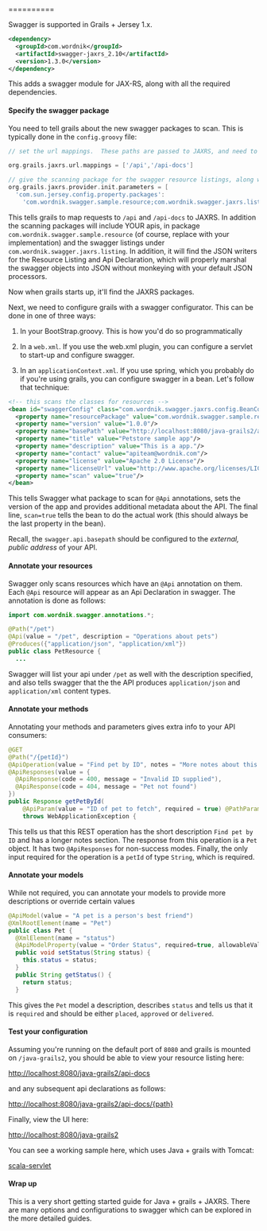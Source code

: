 ==========

Swagger is supported in Grails + Jersey 1.x.

```xml
<dependency>
  <groupId>com.wordnik</groupId>
  <artifactId>swagger-jaxrs_2.10</artifactId>
  <version>1.3.0</version>
</dependency>
```

This adds a swagger module for JAX-RS, along with all the required dependencies.

#### Specify the swagger package

You need to tell grails about the new swagger packages to scan.  This is typically done in the `config.groovy` file:

```groovy
// set the url mappings.  These paths are passed to JAXRS, and need to include the swagger resource listing and the apis themselves.

org.grails.jaxrs.url.mappings = ['/api','/api-docs']

// give the scanning package for the swagger resource listings, along with your apis
org.grails.jaxrs.provider.init.parameters = [
  'com.sun.jersey.config.property.packages': 
    'com.wordnik.swagger.sample.resource;com.wordnik.swagger.jaxrs.listing']
```

This tells grails to map requests to `/api` and `/api-docs` to JAXRS.  In addition the scanning packages will include YOUR apis, in package `com.wordnik.swagger.sample.resource` (of course, replace with your implementation) and the swagger listings under `com.wordnik.swagger.jaxrs.listing`.  In addition, it will find the JSON writers for the Resource Listing and Api Declaration, which will properly marshal the swagger objects into JSON without monkeying with your default JSON processors.

Now when grails starts up, it'll find the JAXRS packages.

Next, we need to configure grails with a swagger configurator.  This can be done in one of three ways:

1) In your BootStrap.groovy.  This is how you'd do so programmatically

2) In a `web.xml`.  If you use the web.xml plugin, you can configure a servlet to start-up and configure swagger.

3) In an `applicationContext.xml`.  If you use spring, which you probably do if you're using grails, you can configure swagger in a bean.  Let's follow that technique:

```xml
<!-- this scans the classes for resources -->
<bean id="swaggerConfig" class="com.wordnik.swagger.jaxrs.config.BeanConfig">
  <property name="resourcePackage" value="com.wordnik.swagger.sample.resource"/>
  <property name="version" value="1.0.0"/>
  <property name="basePath" value="http://localhost:8080/java-grails2/api"/>
  <property name="title" value="Petstore sample app"/>
  <property name="description" value="This is a app."/>
  <property name="contact" value="apiteam@wordnik.com"/>
  <property name="license" value="Apache 2.0 License"/>
  <property name="licenseUrl" value="http://www.apache.org/licenses/LICENSE-2.0.html"/>
  <property name="scan" value="true"/>
</bean>
```

This tells Swagger what package to scan for `@Api` annotations, sets the version of the app and provides additional metadata about the API.  The final line, `scan=true` tells the bean to do the actual work (this should always be the last property in the bean).

Recall, the `swagger.api.basepath` should be configured to the _external, public address_ of your API.

#### Annotate your resources

Swagger only scans resources which have an `@Api` annotation on them.  Each `@Api` resource will appear as an Api Declaration in swagger.  The annotation is done as follows:

```java
import com.wordnik.swagger.annotations.*;

@Path("/pet")
@Api(value = "/pet", description = "Operations about pets")
@Produces({"application/json", "application/xml"})
public class PetResource {
  ...
```

Swagger will list your api under `/pet` as well with the description specified, and also tells swagger that the the API produces `application/json` and `application/xml` content types.

#### Annotate your methods

Annotating your methods and parameters gives extra info to your API consumers:

```java
@GET
@Path("/{petId}")
@ApiOperation(value = "Find pet by ID", notes = "More notes about this method", response = Pet.class)
@ApiResponses(value = {
  @ApiResponse(code = 400, message = "Invalid ID supplied"),
  @ApiResponse(code = 404, message = "Pet not found") 
})
public Response getPetById(
    @ApiParam(value = "ID of pet to fetch", required = true) @PathParam("petId") String petId)
    throws WebApplicationException {
```

This tells us that this REST operation has the short description `Find pet by ID` and has a longer notes section.  The response from this operation is a `Pet` object.  It has two `@ApiResponses` for non-success modes.  Finally, the only input required for the operation is a `petId` of type `String`, which is required.

#### Annotate your models

While not required, you can annotate your models to provide more descriptions or override certain values

```java
@ApiModel(value = "A pet is a person's best friend")
@XmlRootElement(name = "Pet")
public class Pet {
  @XmlElement(name = "status")
  @ApiModelProperty(value = "Order Status", required=true, allowableValues = "placed,approved,delivered")
  public void setStatus(String status) {
    this.status = status;
  }
  public String getStatus() {
    return status;
  }
```

This gives the `Pet` model a description, describes `status` and tells us that it is `required` and should be either `placed`, `approved` or `delivered`.

#### Test your configuration

Assuming you're running on the default port of `8080` and grails is mounted on `/java-grails2`, you should be able to view your resource listing here:

[http://localhost:8080/java-grails2/api-docs](http://localhost:8080/java-grails2/api-docs)

and any subsequent api declarations as follows:

[http://localhost:8080/java-grails2/api-docs/{path}](http://localhost:8080/java-grails2/api-docs/{path})

Finally, view the UI here:

[http://localhost:8080/java-grails2](http://localhost:8080/java-grails2)

You can see a working sample here, which uses Java + grails with Tomcat:

[scala-servlet](https://github.com/wordnik/swagger-core/blob/master/samples/java-grails2)

#### Wrap up

This is a very short getting started guide for Java + grails + JAXRS.  There are many options and configurations to swagger which can be explored in the more detailed guides.